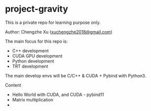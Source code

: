 # project-gravity

This is a private repo for learning purpose only.

Author: Chengzhe Xu (xuchengzhe2018@gmail.com)

The main focus for this repo is:
- C++ development
- CUDA GPU development
- Python development
- TRT development

The main develop envs will be C/C++ & CUDA + Pybind with Python3.

Content
- Hello World with CUDA, and CUDA - pybind11
- Matrix multiplication
- 

